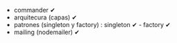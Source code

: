 - commander ✔
- arquitecura (capas) ✔
- patrones (singleton y factory) : singleton ✔ - factory ✔
- mailing (nodemailer) ✔